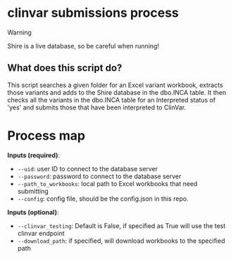 # clinvar submissions process

> [!WARNING]  
> Shire is a live database, so be careful when running!


## What does this script do?
This script searches a given folder for an Excel variant workbook, extracts those variants and adds to the Shire database in the dbo.INCA table. It then checks all the variants in the dbo.INCA table for an Interpreted status of 'yes' and submits those that have been interpreted to ClinVar.

# Process map

**Inputs (required)**:
* `--uid`: user ID to connect to the database server
* `--password`: password to connect to the database server
* `--path_to_workbooks`: local path to Excel workbooks that need submitting
* `--config`: config file, should be the config.json in this repo.

**Inputs (optional)**:
* `--clinvar_testing`: Default is False, if specified as True will use the test clinvar endpoint
* `--download_path`: if specified, will download workbooks to the specified path